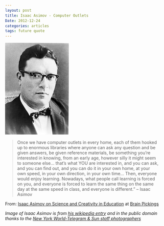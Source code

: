 ```yaml
---
layout: post
title: Isaac Asimov - Computer Outlets
Date: 2012-12-24
categories: articles
tags: future quote
--- 
```


<img src="/images/posts/asimov.jpg" class="centered" alt="Isaac Asimov" style="width: 207.5px"/>

> Once we have computer outlets in every home, each of them hooked up to enormous libraries where anyone can ask any question and be given answers, be given reference materials, be something you’re interested in knowing, from an early age, however silly it might seem to someone else… that’s what YOU are interested in, and you can ask, and you can find out, and you can do it in your own home, at your own speed, in your own direction, in your own time… Then, everyone would enjoy learning. Nowadays, what people call learning is forced on you, and everyone is forced to learn the same thing on the same day at the same speed in class, and everyone is different.” – Isaac Asimov

From: [Isaac Asimov on Science and Creativity in Education](http://www.brainpickings.org/index.php/2011/01/28/isaac-asimov-creativity-education-science/) at [Brain Pickings](http://www.brainpickings.org)

*Image of Isaac Asimov is from [his wikipedia entry](http://en.wikipedia.org/wiki/Isaac_Asimov) and in the public domain thanks to the [New York World-Telegram & Sun staff photographers](http://www.loc.gov/rr/print/coll/130_nyw.html#perm)*